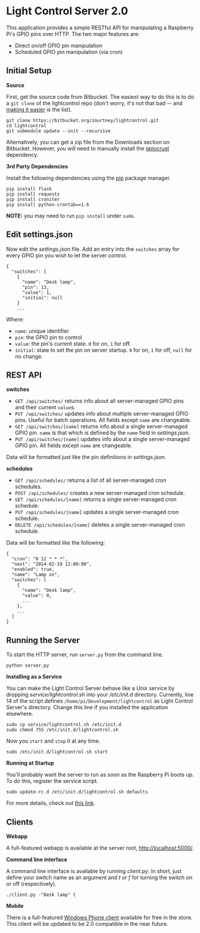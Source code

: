 Light Control Server 2.0
========================

This application provides a simple RESTful API for manipulating a Raspberry Pi's GPIO pins over HTTP. The two major features are:

 - Direct on/off GPIO pin manipulation
 - Scheduled GPIO pin manipulation (via cron)

Initial Setup
-------------

**Source**

First, get the source code from Bitbucket. The easiest way to do this is to do a `git clone` of the lightcontrol repo (don't worry, it's not that bad -- and [making it easier](https://bitbucket.org/zourtney/lightcontrol/issue/1/medium-make-easily-installable) is the list).

    git clone https://bitbucket.org/zourtney/lightcontrol.git
    cd lightcontrol
    git submodule update --init --recursive

Alternatively, you can get a zip file from the Downloads section on Bitbucket. However, you will need to manually install the [gpiocrust](https://github.com/zourtney/gpiocrust) dependency.

**3rd Party Dependencies**

Install the following dependencies using the [pip](https://pypi.python.org/pypi/pip/) package manager.

    pip install flask
    pip install requests
    pip install croniter
    pip install python-crontab==1.6

**NOTE:** you may need to run `pip install` under `sudo`.

Edit settings.json
------------------

Now edit the *settings.json* file. Add an entry into the `switches` array for every GPIO pin you wish to let the server control.

    {
      "switches": [
        {
          "name": "Desk lamp",
          "pin": 13,
          "value": 1,
          "initial": null
        }
        ...

Where:

- `name`: unique identifier
- `pin`: the GPIO pin to control
- `value`: the pin's current state. `0` for on, `1` for off.
- `initial`: state to set the pin on server startup. `0` for on, `1` for off, `null` for no change.

REST API
--------

**switches**

- `GET /api/switches/` returns info about all server-managed GPIO pins and their current `value`s.
- `PUT /api/switches/` updates info about multiple server-managed GPIO pins. Useful for batch operations. All fields except `name` are changeable.
- `GET /api/switches/[name]` returns info about a single server-managed GPIO pin. `name` is that which is defined by the `name` field in *settings.json*.
- `PUT /api/switches/[name]` updates info about a single server-managed GPIO pin. All fields except `name` are changeable.

Data will be formatted just like the pin definitions in *settings.json*.

**schedules**

- `GET /api/schedules/` returns a list of all server-managed cron schedules.
- `POST /api/schedules/` creates a new server-managed cron schedule.
- `GET /api/schedules/[name]` returns a single server-managed cron schedule.
- `PUT /api/schedules/[name]` updates a single server-managed cron schedule.
- `DELETE /api/schedules/[name]` deletes a single server-managed cron schedule.

Data will be formatted like the following:

    {
      "cron": "0 12 * * *", 
      "next": "2014-02-19 12:00:00", 
      "enabled": true, 
      "name": "Lamp on", 
      "switches": [
        {
          "name": "Desk lamp", 
          "value": 0,
          ...
        },
        ...
      ]
    }

Running the Server
------------------

To start the HTTP server, run `server.py` from the command line.

    python server.py

**Installing as a Service**

You can make the Light Control Server behave like a Unix service by dropping *service/lightcontrol.sh* into your */etc/init.d* directory. Currently, line 14 of the script defines `/home/pi/Development/lightcontrol` as Light Control Server's directory. Change this line if you installed the application elsewhere.

    sudo cp service/lightcontrol.sh /etc/init.d
    sudo chmod 755 /etc/init.d/lightcontrol.sh

Now you `start` and `stop` it at any time.

    sudo /etc/init.d/lightcontrol.sh start

**Running at Startup**

You'll probably want the server to run as soon as the Raspberry Pi boots up. To do this, register the service script.

    sudo update-rc.d /etc/init.d/lightcontrol.sh defaults

For more details, check out [this link](http://www.stuffaboutcode.com/2012/06/raspberry-pi-run-program-at-start-up.html).

Clients
-------

**Webapp**

A full-featured webapp is available at the server root, [http://localhost:5000/](http://localhost:5000).

**Command line interface**

A command line interface is available by running *client.py*. In short, just define your switch name as an argument and *t* or *f* for turning the switch on or off (respectively).

    ./client.py -"Desk lamp" t

**Mobile**

There is a full-featured [Windows Phone client](http://www.windowsphone.com/en-us/store/app/lightcontrol/76eaf03e-8970-4957-bcca-d59486d2475f) available for free in the store. This client will be updated to be 2.0 compatible in the near future.